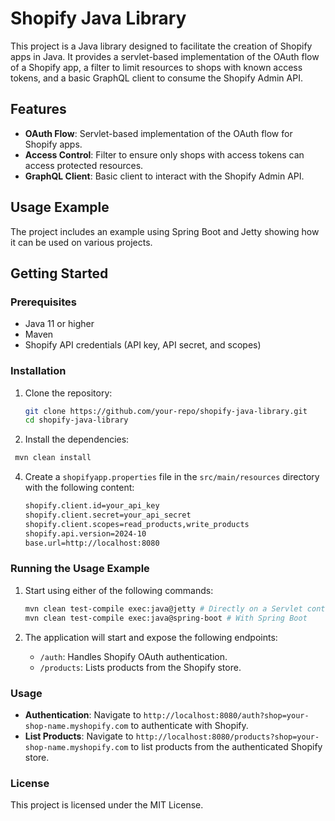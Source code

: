 # Shopify Java Library

This project is a Java library designed to facilitate the creation of Shopify apps in Java. It provides a servlet-based implementation of the OAuth flow of a Shopify app, a filter to limit resources to shops with known access tokens, and a basic GraphQL client to consume the Shopify Admin API.

## Features

- **OAuth Flow**: Servlet-based implementation of the OAuth flow for Shopify apps.
- **Access Control**: Filter to ensure only shops with access tokens can access protected resources.
- **GraphQL Client**: Basic client to interact with the Shopify Admin API.

## Usage Example

The project includes an example using Spring Boot and Jetty showing how it can be used on various projects.

## Getting Started

### Prerequisites

- Java 11 or higher
- Maven
- Shopify API credentials (API key, API secret, and scopes)

### Installation

1. Clone the repository:
   ```sh
   git clone https://github.com/your-repo/shopify-java-library.git
   cd shopify-java-library
   ```

2. Install the dependencies:
  ```sh
   mvn clean install
  ```

4. Create a `shopifyapp.properties` file in the `src/main/resources` directory with the following content:
   ```sh
   shopify.client.id=your_api_key
   shopify.client.secret=your_api_secret
   shopify.client.scopes=read_products,write_products
   shopify.api.version=2024-10
   base.url=http://localhost:8080
   ```

### Running the Usage Example

1. Start using either of the following commands:
   ```sh
   mvn clean test-compile exec:java@jetty # Directly on a Servlet container
   mvn clean test-compile exec:java@spring-boot # With Spring Boot
   ```

2. The application will start and expose the following endpoints:
   - `/auth`: Handles Shopify OAuth authentication.
   - `/products`: Lists products from the Shopify store.

### Usage

- **Authentication**: Navigate to `http://localhost:8080/auth?shop=your-shop-name.myshopify.com` to authenticate with Shopify.
- **List Products**: Navigate to `http://localhost:8080/products?shop=your-shop-name.myshopify.com` to list products from the authenticated Shopify store.

### License

This project is licensed under the MIT License.

